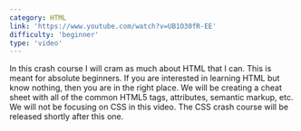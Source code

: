 ```yaml
---
category: HTML
link: 'https://www.youtube.com/watch?v=UB1O30fR-EE'
difficulty: 'beginner'
type: 'video'
---
```


In this crash course I will cram as much about HTML that I can. This is meant for absolute beginners.
If you are interested in learning HTML but know nothing, then you are in the right place. We will be
creating a cheat sheet with all of the common HTML5 tags, attributes, semantic markup, etc. We will not
be focusing on CSS in this video. The CSS crash course will be released shortly after this one.
